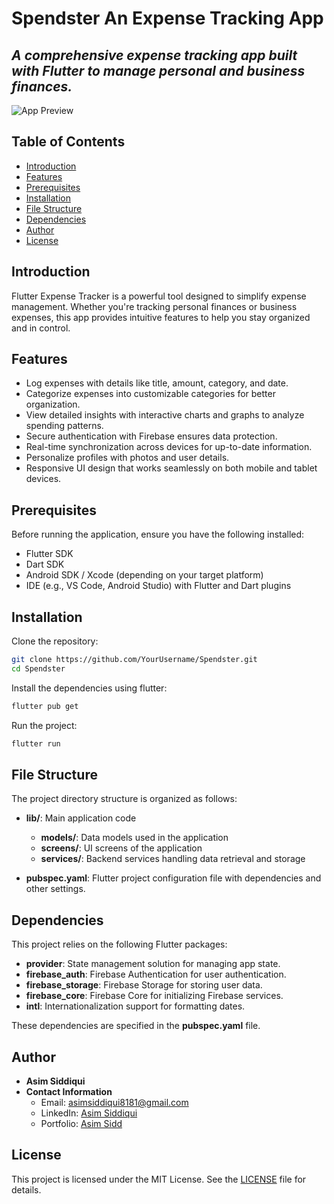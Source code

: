 # Spendster An Expense Tracking App

## _A comprehensive expense tracking app built with Flutter to manage personal and business finances._

![App Preview](https://example.com/path/to/your/gif.gif)

## Table of Contents

- [Introduction](#introduction)
- [Features](#features)
- [Prerequisites](#prerequisites)
- [Installation](#installation)
- [File Structure](#file-structure)
- [Dependencies](#dependencies)
- [Author](#author)
- [License](#license)

## Introduction

Flutter Expense Tracker is a powerful tool designed to simplify expense management. Whether you're tracking personal finances or business expenses, this app provides intuitive features to help you stay organized and in control.

## Features

- Log expenses with details like title, amount, category, and date.
- Categorize expenses into customizable categories for better organization.
- View detailed insights with interactive charts and graphs to analyze spending patterns.
- Secure authentication with Firebase ensures data protection.
- Real-time synchronization across devices for up-to-date information.
- Personalize profiles with photos and user details.
- Responsive UI design that works seamlessly on both mobile and tablet devices.

## Prerequisites

Before running the application, ensure you have the following installed:

- Flutter SDK
- Dart SDK
- Android SDK / Xcode (depending on your target platform)
- IDE (e.g., VS Code, Android Studio) with Flutter and Dart plugins

## Installation

Clone the repository:

```sh
git clone https://github.com/YourUsername/Spendster.git
cd Spendster
```
Install the dependencies using flutter:

```sh
flutter pub get
```
Run the project:

```sh
flutter run
```
## File Structure

The project directory structure is organized as follows:

- **lib/**: Main application code
  - **models/**: Data models used in the application
  - **screens/**: UI screens of the application
  - **services/**: Backend services handling data retrieval and storage

  
- **pubspec.yaml**: Flutter project configuration file with dependencies and other settings.

## Dependencies

This project relies on the following Flutter packages:

- **provider**: State management solution for managing app state.
- **firebase_auth**: Firebase Authentication for user authentication.
- **firebase_storage**: Firebase Storage for storing user data.
- **firebase_core**: Firebase Core for initializing Firebase services.
- **intl**: Internationalization support for formatting dates.

These dependencies are specified in the **pubspec.yaml** file.
## Author

- **Asim Siddiqui**
- **Contact Information**
  - Email: asimsiddiqui8181@gmail.com
  - LinkedIn: [Asim Siddiqui](https://www.linkedin.com/in/asim-siddiqui-a71731229/)
  - Portfolio: [Asim Sidd](https://asimsidd.vercel.app/)


## License

This project is licensed under the MIT License. See the [LICENSE](LICENSE) file for details.

